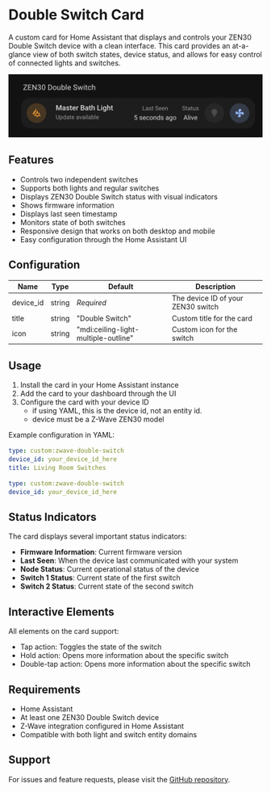 # Double Switch Card

A custom card for Home Assistant that displays and controls your ZEN30 Double Switch device with a clean interface. This card provides an at-a-glance view of both switch states, device status, and allows for easy control of connected lights and switches.

![card](../assets/cards/info/double-switch/card.png)

## Features

- Controls two independent switches
- Supports both lights and regular switches
- Displays ZEN30 Double Switch status with visual indicators
- Shows firmware information
- Displays last seen timestamp
- Monitors state of both switches
- Responsive design that works on both desktop and mobile
- Easy configuration through the Home Assistant UI

## Configuration

| Name      | Type   | Default                              | Description                        |
| --------- | ------ | ------------------------------------ | ---------------------------------- |
| device_id | string | _Required_                           | The device ID of your ZEN30 switch |
| title     | string | "Double Switch"                      | Custom title for the card          |
| icon      | string | "mdi:ceiling-light-multiple-outline" | Custom icon for the switch         |

## Usage

1. Install the card in your Home Assistant instance
2. Add the card to your dashboard through the UI
3. Configure the card with your device ID
   - if using YAML, this is the device id, not an entity id.
   - device must be a Z-Wave ZEN30 model

Example configuration in YAML:

```yaml
type: custom:zwave-double-switch
device_id: your_device_id_here
title: Living Room Switches
```

```yaml
type: custom:zwave-double-switch
device_id: your_device_id_here
```

## Status Indicators

The card displays several important status indicators:

- **Firmware Information**: Current firmware version
- **Last Seen**: When the device last communicated with your system
- **Node Status**: Current operational status of the device
- **Switch 1 Status**: Current state of the first switch
- **Switch 2 Status**: Current state of the second switch

## Interactive Elements

All elements on the card support:

- Tap action: Toggles the state of the switch
- Hold action: Opens more information about the specific switch
- Double-tap action: Opens more information about the specific switch

## Requirements

- Home Assistant
- At least one ZEN30 Double Switch device
- Z-Wave integration configured in Home Assistant
- Compatible with both light and switch entity domains

## Support

For issues and feature requests, please visit the [GitHub repository](https://github.com/homeassistant-extras/zwave-card-set).
